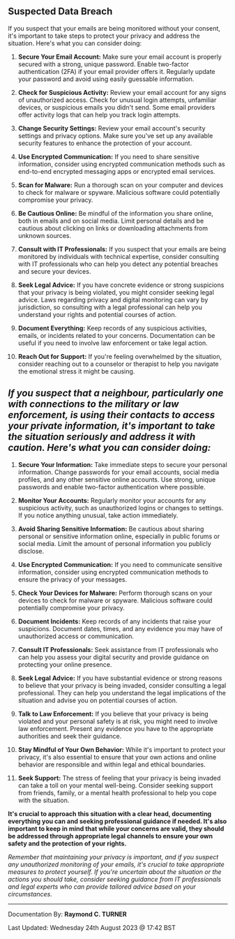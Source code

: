 ## Suspected Data Breach

If you suspect that your emails are being monitored without your consent, it's important to take steps to protect your privacy and address the situation. Here's what you can consider doing:

1. **Secure Your Email Account:**
   Make sure your email account is properly secured with a strong, unique password. Enable two-factor authentication (2FA) if your email provider offers it. Regularly update your password and avoid using easily guessable information.

2. **Check for Suspicious Activity:**
   Review your email account for any signs of unauthorized access. Check for unusual login attempts, unfamiliar devices, or suspicious emails you didn't send. Some email providers offer activity logs that can help you track login attempts.

3. **Change Security Settings:**
   Review your email account's security settings and privacy options. Make sure you've set up any available security features to enhance the protection of your account.

4. **Use Encrypted Communication:**
   If you need to share sensitive information, consider using encrypted communication methods such as end-to-end encrypted messaging apps or encrypted email services.

5. **Scan for Malware:**
   Run a thorough scan on your computer and devices to check for malware or spyware. Malicious software could potentially compromise your privacy.

6. **Be Cautious Online:**
   Be mindful of the information you share online, both in emails and on social media. Limit personal details and be cautious about clicking on links or downloading attachments from unknown sources.

7. **Consult with IT Professionals:**
   If you suspect that your emails are being monitored by individuals with technical expertise, consider consulting with IT professionals who can help you detect any potential breaches and secure your devices.

8. **Seek Legal Advice:**
   If you have concrete evidence or strong suspicions that your privacy is being violated, you might consider seeking legal advice. Laws regarding privacy and digital monitoring can vary by jurisdiction, so consulting with a legal professional can help you understand your rights and potential courses of action.

9. **Document Everything:**
   Keep records of any suspicious activities, emails, or incidents related to your concerns. Documentation can be useful if you need to involve law enforcement or take legal action.

10. **Reach Out for Support:**
    If you're feeling overwhelmed by the situation, consider reaching out to a counselor or therapist to help you navigate the emotional stress it might be causing.

## *If you suspect that a neighbour, particularly one with connections to the military or law enforcement, is using their contacts to access your private information, it's important to take the situation seriously and address it with caution. Here's what you can consider doing:*

1. **Secure Your Information:**
   Take immediate steps to secure your personal information. Change passwords for your email accounts, social media profiles, and any other sensitive online accounts. Use strong, unique passwords and enable two-factor authentication where possible.

2. **Monitor Your Accounts:**
   Regularly monitor your accounts for any suspicious activity, such as unauthorized logins or changes to settings. If you notice anything unusual, take action immediately.

3. **Avoid Sharing Sensitive Information:**
   Be cautious about sharing personal or sensitive information online, especially in public forums or social media. Limit the amount of personal information you publicly disclose.

4. **Use Encrypted Communication:**
   If you need to communicate sensitive information, consider using encrypted communication methods to ensure the privacy of your messages.

5. **Check Your Devices for Malware:**
   Perform thorough scans on your devices to check for malware or spyware. Malicious software could potentially compromise your privacy.

6. **Document Incidents:**
   Keep records of any incidents that raise your suspicions. Document dates, times, and any evidence you may have of unauthorized access or communication.

7. **Consult IT Professionals:**
   Seek assistance from IT professionals who can help you assess your digital security and provide guidance on protecting your online presence.

8. **Seek Legal Advice:**
   If you have substantial evidence or strong reasons to believe that your privacy is being invaded, consider consulting a legal professional. They can help you understand the legal implications of the situation and advise you on potential courses of action.

9. **Talk to Law Enforcement:**
   If you believe that your privacy is being violated and your personal safety is at risk, you might need to involve law enforcement. Present any evidence you have to the appropriate authorities and seek their guidance.

10. **Stay Mindful of Your Own Behavior:**
    While it's important to protect your privacy, it's also essential to ensure that your own actions and online behavior are responsible and within legal and ethical boundaries.

11. **Seek Support:**
    The stress of feeling that your privacy is being invaded can take a toll on your mental well-being. Consider seeking support from friends, family, or a mental health professional to help you cope with the situation.

**It's crucial to approach this situation with a clear head, documenting everything you can and seeking professional guidance if needed. It's also important to keep in mind that while your concerns are valid, they should be addressed through appropriate legal channels to ensure your own safety and the protection of your rights.**

*Remember that maintaining your privacy is important, and if you suspect any unauthorized monitoring of your emails, it's crucial to take appropriate measures to protect yourself. If you're uncertain about the situation or the actions you should take, consider seeking guidance from IT professionals and legal experts who can provide tailored advice based on your circumstances.*



---

Documentation By: **Raymond C. TURNER**

Last Updated: Wednesday 24th August 2023 @ 17:42 BST